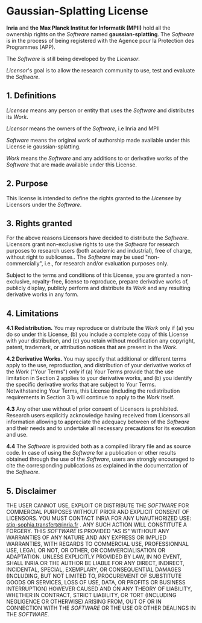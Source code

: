 Gaussian-Splatting License
===========================

**Inria** and **the Max Planck Institut for Informatik (MPII)** hold all the ownership rights on the *Software* named **gaussian-splatting**.
The *Software* is in the process of being registered with the Agence pour la Protection des
Programmes (APP).

The *Software* is still being developed by the *Licensor*.

*Licensor*'s goal is to allow the research community to use, test and evaluate
the *Software*.

## 1.  Definitions

*Licensee* means any person or entity that uses the *Software* and distributes
its *Work*.

*Licensor* means the owners of the *Software*, i.e Inria and MPII

*Software* means the original work of authorship made available under this
License ie gaussian-splatting.

*Work* means the *Software* and any additions to or derivative works of the
*Software* that are made available under this License.


## 2.  Purpose
This license is intended to define the rights granted to the *Licensee* by
Licensors under the *Software*.

## 3.  Rights granted

For the above reasons Licensors have decided to distribute the *Software*.
Licensors grant non-exclusive rights to use the *Software* for research purposes
to research users (both academic and industrial), free of charge, without right
to sublicense.. The *Software* may be used "non-commercially", i.e., for research
and/or evaluation purposes only.

Subject to the terms and conditions of this License, you are granted a
non-exclusive, royalty-free, license to reproduce, prepare derivative works of,
publicly display, publicly perform and distribute its *Work* and any resulting
derivative works in any form.

## 4.  Limitations

**4.1 Redistribution.** You may reproduce or distribute the *Work* only if (a) you do
so under this License, (b) you include a complete copy of this License with
your distribution, and (c) you retain without modification any copyright,
patent, trademark, or attribution notices that are present in the *Work*.

**4.2 Derivative Works.** You may specify that additional or different terms apply
to the use, reproduction, and distribution of your derivative works of the *Work*
("Your Terms") only if (a) Your Terms provide that the use limitation in
Section 2 applies to your derivative works, and (b) you identify the specific
derivative works that are subject to Your Terms. Notwithstanding Your Terms,
this License (including the redistribution requirements in Section 3.1) will
continue to apply to the *Work* itself.

**4.3** Any other use without of prior consent of Licensors is prohibited. Research
users explicitly acknowledge having received from Licensors all information
allowing to appreciate the adequacy between of the *Software* and their needs and
to undertake all necessary precautions for its execution and use.

**4.4** The *Software* is provided both as a compiled library file and as source
code. In case of using the *Software* for a publication or other results obtained
through the use of the *Software*, users are strongly encouraged to cite the
corresponding publications as explained in the documentation of the *Software*.

## 5.  Disclaimer

THE USER CANNOT USE, EXPLOIT OR DISTRIBUTE THE *SOFTWARE* FOR COMMERCIAL PURPOSES
WITHOUT PRIOR AND EXPLICIT CONSENT OF LICENSORS. YOU MUST CONTACT INRIA FOR ANY
UNAUTHORIZED USE: stip-sophia.transfert@inria.fr . ANY SUCH ACTION WILL
CONSTITUTE A FORGERY. THIS *SOFTWARE* IS PROVIDED "AS IS" WITHOUT ANY WARRANTIES
OF ANY NATURE AND ANY EXPRESS OR IMPLIED WARRANTIES, WITH REGARDS TO COMMERCIAL
USE, PROFESSIONNAL USE, LEGAL OR NOT, OR OTHER, OR COMMERCIALISATION OR
ADAPTATION. UNLESS EXPLICITLY PROVIDED BY LAW, IN NO EVENT, SHALL INRIA OR THE
AUTHOR BE LIABLE FOR ANY DIRECT, INDIRECT, INCIDENTAL, SPECIAL, EXEMPLARY, OR
CONSEQUENTIAL DAMAGES (INCLUDING, BUT NOT LIMITED TO, PROCUREMENT OF SUBSTITUTE
GOODS OR SERVICES, LOSS OF USE, DATA, OR PROFITS OR BUSINESS INTERRUPTION)
HOWEVER CAUSED AND ON ANY THEORY OF LIABILITY, WHETHER IN CONTRACT, STRICT
LIABILITY, OR TORT (INCLUDING NEGLIGENCE OR OTHERWISE) ARISING FROM, OUT OF OR
IN CONNECTION WITH THE *SOFTWARE* OR THE USE OR OTHER DEALINGS IN THE *SOFTWARE*.